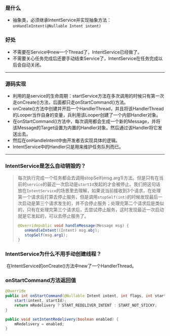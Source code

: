 ### 是什么

- 抽象类，必须继承IntentService并实现抽象方法：`onHandleIntent(@Nullable Intent intent)`

### 好处

- 不需要在Service中new一个Thread了，IntentService已经做了。
- 不需要关心任务完成后还要手动结束Service了，IntentService在任务完成以后会自动关闭。

---

### 源码实现

- 利用的是service的生命周期：startService方法在多次调用的时候只有第一次走onCreate()方法，后面都只走onStartCommand()方法。
- onCreate()方法中创建并开启一个HandlerThread，并且将该HandlerThread的Looper当作自身的变量，兵利用该Looper创建了一个内部Handler对象。
- 在onStartCommand()方法中，每次调用都会生成一个新的Message，并将该Message的Target设置为内置的Handler对象。然后通过该Handler将它发送出去。
- 然后在onHandleIntent中由开发者去实现具体的逻辑。
- IntentService中的Handler只是用来维护任务队列而已。

---

### IntentService是怎么自动销毁的？

>每次执行完成一个任务都会去调用stopSelf(msg.arg1)方法。但是只有在当前的`service`的最近一次启动是`startId`发起的才会被停止。我们把这句话放在`IntentService`的场景里去理解，如果说当前接收到3个请求，在处理第一个请求后打算去停止服务，但是调用`stopSelf(int)`的时候发现最后一次启动是第三个请求发生的，并不会停止服务；处理完第二个请求后是类似的，只有在处理完第三个请求后，去尝试停止服务，这时发现最近一次启动就是它发起的，可以去停止服务了。
>
>```java
>@Overridepublic void handleMessage(Message msg) {
>    onHandleIntent((Intent) msg.obj);   
>    stopSelf(msg.arg1);
>}
>```

### IntentService为什么不用手动创建线程？

​	在IntentService的onCreate()方法中new了一个HandlerThread。

### onStartCommand方法返回值

```java
@Override
public int onStartCommand(@Nullable Intent intent, int flags, int startId) {
	start(intent, startId);
	return mRedelivery ? START_REDELIVER_INTENT : START_NOT_STICKY;
}

public void setIntentRedelivery(boolean enabled) {
    mRedelivery = enabled;
}
```




